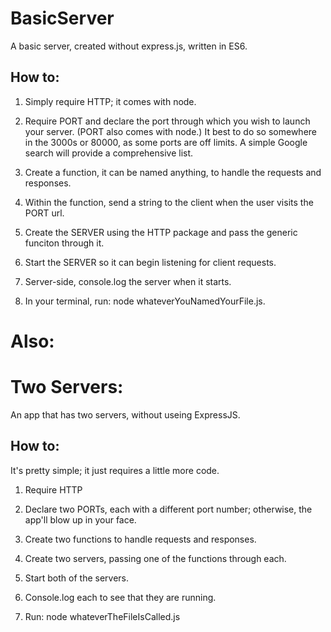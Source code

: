 # BasicServer

A basic server, created without express.js, written in ES6.

## How to:

1. Simply require HTTP; it comes with node.

2. Require PORT and declare the port through which you wish to launch your server. (PORT also comes with node.) It best to do so somewhere in the 3000s or 80000, as some ports are off limits. A simple Google search will provide a comprehensive list.

3. Create a function, it can be named anything, to handle the requests and responses.

4. Within the function, send a string to the client when the user visits the PORT url.

5. Create the SERVER using the HTTP package and pass the generic funciton through it.

6. Start the SERVER so it can begin listening for client requests.

7. Server-side, console.log the server when it starts.

8. In your terminal, run: node whateverYouNamedYourFile.js.

# Also:

# Two Servers:

An app that has two servers, without useing ExpressJS.

## How to:

It's pretty simple; it just requires a little more code.

1. Require HTTP

2. Declare two PORTs, each with a different port number; otherwise, the app'll blow up in your face.

3. Create two functions to handle requests and responses.

4. Create two servers, passing one of the functions through each.

5. Start both of the servers.

6. Console.log each to see that they are running.

7. Run: node whateverTheFileIsCalled.js

